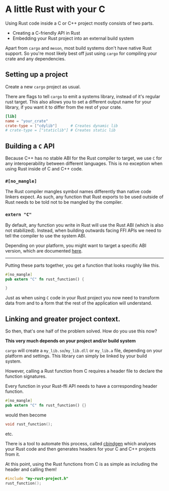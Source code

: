 # A little Rust with your C

Using Rust code inside a C or C++ project mostly consists of two parts.

- Creating a C-friendly API in Rust
- Embedding your Rust project into an external build system

Apart from `cargo` and `meson`, most build systems don't have native Rust support.
So you're most likely best off just using `cargo` for compiling your crate and
any dependencies.

## Setting up a project

Create a new `cargo` project as usual.

There are flags to tell `cargo` to emit a systems library, instead of
it's regular rust target.
This also allows you to set a different output name for your library,
if you want it to differ from the rest of your crate.

```toml
[lib]
name = "your_crate"
crate-type = ["cdylib"]      # Creates dynamic lib
# crate-type = ["staticlib"] # Creates static lib
```

## Building a `C` API

Because C++ has no stable ABI for the Rust compiler to target, we use `C` for
any interoperability between different languages. This is no exception when using Rust
inside of C and C++ code.

### `#[no_mangle]`

The Rust compiler mangles symbol names differently than native code linkers expect.
As such, any function that Rust exports to be used outside of Rust needs to be told
not to be mangled by the compiler.

### `extern "C"`

By default, any function you write in Rust will use the
Rust ABI (which is also not stabilized).
Instead, when building outwards facing FFI APIs we need to
tell the compiler to use the system ABI.

Depending on your platform, you might want to target a specific ABI version, which are
documented [here](https://doc.rust-lang.org/reference/items/external-blocks.html).

---

Putting these parts together, you get a function that looks roughly like this.

```rust
#[no_mangle]
pub extern "C" fn rust_function() {

}
```

Just as when using `C` code in your Rust project you now need to transform data
from and to a form that the rest of the application will understand.

## Linking and greater project context.

So then, that's one half of the problem solved.
How do you use this now?

**This very much depends on your project and/or build system**

`cargo` will create a `my_lib.so`/`my_lib.dll` or `my_lib.a` file,
depending on your platform and settings. This library can simply be linked
by your build system.

However, calling a Rust function from C requires a header file to declare
the function signatures.

Every function in your Rust-ffi API needs to have a corresponding header function.

```rust
#[no_mangle]
pub extern "C" fn rust_function() {}
```

would then become

```C
void rust_function();
```

etc.

There is a tool to automate this process,
called [cbindgen] which analyses your Rust code
and then generates headers for your C and C++ projects from it.

[cbindgen]: https://github.com/eqrion/cbindgen

At this point, using the Rust functions from C
is as simple as including the header and calling them!

```C
#include "my-rust-project.h"
rust_function();
```